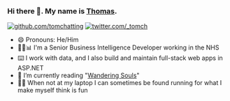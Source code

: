 ### Hi there 👋. My name is [Thomas](https://tomwillgoto.space).

[![github.com/tomchatting](https://img.shields.io/badge/GitHub-%40tomchatting-brightgreen?style=flat)](https://github.com/tomchatting) [![twitter.com/\_tomch](https://img.shields.io/badge/Twitter-%40__tomch-blue?style=flat)](https://twitter.com/_tomch)

- 😄 Pronouns: He/Him
- 👩‍💻📊 I'm a Senior Business Intelligence Developer working in the NHS
- ⌨️ I work with data, and I also build and maintain full-stack web apps in ASP.NET
- 📖 I’m currently reading "[Wandering Souls](https://www.4thestate.co.uk/products/wandering-souls-cecile-pin-9780008528812/)"
- 🏃‍♂️ When not at my laptop I can sometimes be found running for what I make myself think is fun
